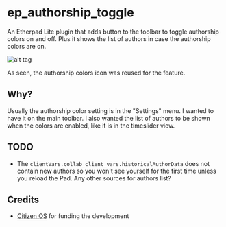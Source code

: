 # ep_authorship_toggle

An Etherpad Lite plugin that adds button to the toolbar to toggle authorship colors on and off. Plus it shows the list of authors in case the authorship colors are on.

![alt tag](https://raw.githubusercontent.com/tiblu/ep_authorship_toggle/master/docs/images/preview.png)

As seen, the authorship colors icon was reused for the feature.

## Why?

Usually the authorship color setting is in the "Settings" menu. I wanted to have it on the main toolbar.
I also wanted the list of authors to be shown when the colors are enabled, like it is in the timeslider view.


## TODO

* The ``clientVars.collab_client_vars.historicalAuthorData`` does not contain new authors so you won't see yourself for the first time unless you reload the Pad. Any other sources for authors list?

## Credits

* [Citizen OS](https://citizenos.com) for funding the development 

